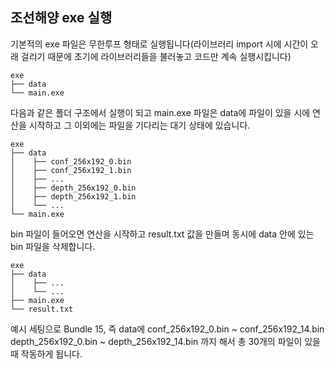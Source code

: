 ## 조선해양 exe 실행

기본적의 exe 파일은 무한루프 형태로 실행됩니다(라이브러리 
import 시에 시간이 오래 걸리기 때문에 초기에 라이브러리들을 불러놓고
코드만 계속 실행시킵니다)

```
exe
├── data
└── main.exe
```
다음과 같은 폴더 구조에서 실행이 되고 
main.exe 파일은 data에 파일이 있을 시에 연산을 시작하고 그 이외에는 
파일을 기다리는 대기 상태에 있습니다.

```
exe
├── data
│    ├── conf_256x192_0.bin
│    ├── conf_256x192_1.bin
│    ├── ...
│    ├── depth_256x192_0.bin
│    ├── depth_256x192_1.bin
│    └── ...
└── main.exe
```
bin 파일이 들어오면 연산을 시작하고 result.txt 값을 만들며
동시에 data 안에 있는 bin 파일을 삭제합니다.

```
exe
├── data
│    ├── ...
│    └── ...
├── main.exe
└── result.txt
```

예시 세팅으로 Bundle 15, 즉 data에 conf_256x192_0.bin ~ conf_256x192_14.bin 
depth_256x192_0.bin ~ depth_256x192_14.bin 까지 해서 총 30개의 파일이 있을 때
작동하게 됩니다. 

